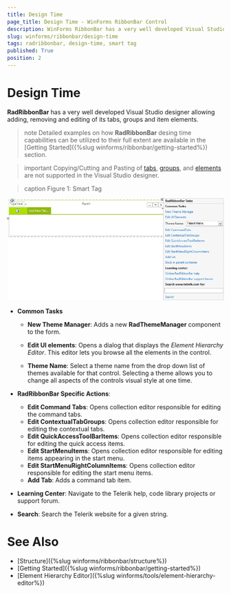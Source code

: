 ```yaml
---
title: Design Time
page_title: Design Time - WinForms RibbonBar Control
description: WinForms RibbonBar has a very well developed Visual Studio designer allowing adding, removing and editing of its tabs, groups and item elements.
slug: winforms/ribbonbar/design-time
tags: radribbonbar, design-time, smart tag
published: True
position: 2
---
```


# Design Time

__RadRibbonBar__ has a very well developed Visual Studio designer allowing adding, removing and editing of its tabs, groups and item elements.

>note Detailed examples on how __RadRibbonBar__ desing time capabilities can be utilized to their full extent are available in the [Getting Started]({%slug winforms/ribbonbar/getting-started%}) section. 

>important Copying/Cutting and Pasting of [tabs](https://docs.telerik.com/devtools/winforms/ribbonbar/getting-started#adding-tabs), [groups](https://docs.telerik.com/devtools/winforms/ribbonbar/getting-started#adding-groups), and [elements](https://docs.telerik.com/devtools/winforms/ribbonbar/getting-started#adding-elements) are not supported in the Visual Studio designer.

>caption Figure 1: Smart Tag

![radribbonbar-design-time 001](images/radribbonbar-design-time001.png)

* __Common Tasks__

	* __New Theme Manager__: Adds a new __RadThemeManager__ component to the form.

	* __Edit UI elements__: Opens a dialog that displays the *Element Hierarchy Editor*. This editor lets you browse all the elements in the control.

	* __Theme Name__: Select a theme name from the drop down list of themes available for that control. Selecting a theme allows you to change all aspects of the controls visual style at one time.

* __RadRibbonBar Specific Actions__:

	* __Edit Command Tabs__: Opens collection editor responsible for editing the command tabs.
	* __Edit ContextualTabGroups__: Opens collection editor responsible for editing the contextual tabs.
	* __Edit QuickAccessToolBarItems__: Opens collection editor responsible for editing the quick access items.
	* __Edit StartMenuItems__: Opens collection editor responsible for editing items appearing in the start menu.
	* __Edit StartMenuRightColumnItems__: Opens collection editor responsible for editing the start menu items.
	* __Add Tab__: Adds a command tab item.

* __Learning Center__: Navigate to the Telerik help, code library projects or support forum.

* __Search__: Search the Telerik website for a given string.

# See Also

* [Structure]({%slug winforms/ribbonbar/structure%})
* [Getting Started]({%slug winforms/ribbonbar/getting-started%})
* [Element Hierarchy Editor]({%slug winforms/tools/element-hierarchy-editor%})